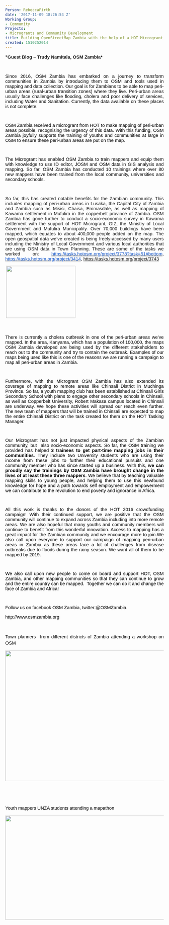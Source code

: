 ```yaml
---
Person: RebeccaFirth
date: '2017-11-09 18:26:54 Z'
Working Group:
- Community
Projects:
- Microgrants and Community Development
title: Building OpenStreetMap Zambia with the help of a HOT Microgrant
created: 1510252014
---
```

<p>*<strong style="font-family: Cambria; font-size: 12pt; text-align: justify;"><span style="font-size: 11pt; font-family: Arial;">Guest Blog – Trudy Namitala, OSM Zambia*</span></strong></p><p>&nbsp;</p><p class="MsoNormal" style="text-align: justify; text-justify: inter-ideograph;"><span style="font-size: 11.0pt; font-family: Arial; color: black;">Since 2016, OSM Zambia has embarked on a journey to transform communities in Zambia by introducing them to OSM and tools used in mapping and data collection. Our goal is for Zambians to be able to map peri-urban areas (rural-urban transition zones) where they live</span><span style="font-size: 11.0pt; font-family: Arial;">. Peri-urban areas usually<span style="color: black;"> face challenges like flooding, cholera and poor delivery of services, including Water and Sanitation. Currently, the data available on these places is not complete.</span></span></p><p class="MsoNormal"><span style="font-size: 10.0pt; font-family: Times; mso-fareast-font-family: 'Times New Roman'; mso-bidi-font-family: 'Times New Roman';">&nbsp;</span></p><p class="MsoNormal" style="text-align: justify; text-justify: inter-ideograph;"><span style="font-size: 11.0pt; font-family: Arial; color: black;">OSM Zambia received a microgrant from HOT&nbsp;to make mapping of peri-urban areas possible, recognising the urgency of this data. With this funding, OSM Zambia joyfully supports the training of youths and communities at large in OSM to ensure these peri-urban areas are put on the map. </span></p><p class="MsoNormal"><span style="font-size: 10.0pt; font-family: Times; mso-fareast-font-family: 'Times New Roman'; mso-bidi-font-family: 'Times New Roman';">&nbsp;</span></p><p class="MsoNormal" style="text-align: justify; text-justify: inter-ideograph;"><span style="font-size: 11.0pt; font-family: Arial; color: black;">The Microgrant has enabled OSM Zambia to train mappers and equip them with knowledge to use ID editor, JOSM and OSM data in GIS analysis and mapping. So far, OSM Zambia has conducted 10 trainings where over 80 new mappers have been trained from the local community, universities and secondary schools.</span></p><p class="MsoNormal" style="text-align: justify; text-justify: inter-ideograph;">&nbsp;</p><p class="MsoNormal" style="text-align: justify; text-justify: inter-ideograph;"><span style="font-size: 11pt; font-family: Arial;">So far, this has created notable benefits for the Zambian community. This includes mapping of peri-urban areas in Lusaka, the Capital City of Zambia and Zambia such as Misisi, Chaisa, Emmasdale, as well as mapping of Kawama settlement in Mufulira in the copperbelt province of Zambia. OSM Zambia has gone further to conduct a socio-economic survey in Kawama settlement with the support of HOT Microgrant, GIZ, the Ministry of Local Government and Mufulira Municipality. Over 70,000 buildings have been mapped, which equates to about 400,000 people added on the map. The open geospatial data we’ve created is being freely-accessed by many users including the Ministry of Local Government and various local authorities that are using OSM data in Town Planning. These are some of the tasks we worked on:&nbsp;</span><span style="text-align: justify; font-size: 10pt; font-family: Times;"><a href="https://tasks.hotosm.org/project/3778?task=51#bottom"><span style="font-size: 11.0pt; font-family: Arial; color: #1155cc;">https://tasks.hotosm.org/project/3778?task=51#bottom</span></a></span><span style="text-align: justify; font-size: 11pt; font-family: Arial;">, </span><span style="text-align: justify; font-size: 10pt; font-family: Times;"><a href="https://tasks.hotosm.org/project/3414"><span style="font-size: 11.0pt; font-family: Arial; color: #1155cc;">https://tasks.hotosm.org/project/3414</span></a></span><span style="text-align: justify; font-size: 11pt; font-family: Arial;">, </span><span style="text-align: justify; font-size: 10pt; font-family: Times;"><span style="font-size: 11.0pt; font-family: Arial; color: #1155cc;"><a href="https://tasks.hotosm.org/project/3743">https://tasks.hotosm.org/project/3743</a></span></span></p><p class="MsoNormal" style="margin-bottom: 12.0pt;"><span style="font-size: 10.0pt; font-family: Times; mso-fareast-font-family: 'Times New Roman'; mso-bidi-font-family: 'Times New Roman';">&nbsp;<img class="image-medium" src="/sites/default/files/styles/medium/public/Screen%20Shot%202017-11-09%20at%2013.23.12.png?itok=Q1iBRVGQ" alt="" width="220" height="166"></span></p><p class="MsoNormal" style="margin-bottom: 12.0pt;">&nbsp;</p><p class="MsoNormal" style="text-align: justify; text-justify: inter-ideograph;"><span style="font-size: 11.0pt; font-family: Arial; color: black;">There is currently a cholera outbreak in one of the peri-urban areas we’ve mapped. In the area, Kanyama, which has a population of 100,000, the maps OSM Zambia developed are being used by the different stakeholders to reach out to the community and try to contain the outbreak. Examples of our maps being used like this is one of the reasons we are running a campaign to map all peri-urban areas in Zambia.</span></p><p class="MsoNormal"><span style="font-size: 10.0pt; font-family: Times; mso-fareast-font-family: 'Times New Roman'; mso-bidi-font-family: 'Times New Roman';">&nbsp;</span></p><p class="MsoNormal" style="text-align: justify; text-justify: inter-ideograph;"><span style="font-size: 11.0pt; font-family: Arial; color: black;">Furthermore, with the Microgrant OSM Zambia has also extended its coverage of mapping to remote areas like Chinsali District in Muchinga Province. So far, a youth mapping club has been established at Chinsali Girls Secondary School with plans to engage other secondary schools in Chinsali, as well as Copperbelt University, Robert Makasa campus located in Chinsali are underway. We hope these activities will spread our reach even further. The new team of mappers that will be trained in Chinsali are expected to map the entire Chinsali District on the task created for them on the HOT Tasking Manager.</span></p><p class="MsoNormal"><span style="font-size: 10.0pt; font-family: Times; mso-fareast-font-family: 'Times New Roman'; mso-bidi-font-family: 'Times New Roman';">&nbsp;</span></p><p class="MsoNormal" style="text-align: justify; text-justify: inter-ideograph;"><span style="font-size: 11.0pt; font-family: Arial; color: black;">Our Microgrant has not just impacted physical aspects of the Zambian community, but &nbsp;also socio-economic aspects. So far, the OSM training we provided has helped <strong>3 trainees to get part-time mapping jobs in their communities</strong>. They include two University students who are using their income from these jobs to further their educational pursuits and one community member who has since started up a business. With this, <strong>we can proudly say the trainings by OSM Zambia have brought change in the lives of at least these three mappers</strong>. We believe that by teaching valuable mapping skills to young people, and helping them to use this newfound knowledge for hope and a path towards self employment and empowerment we can contribute to the revolution to end poverty and ignorance in Africa.</span></p><p class="MsoNormal" style="text-align: justify; text-justify: inter-ideograph;"><span style="font-size: 10.0pt; font-family: Times; mso-bidi-font-family: 'Times New Roman';">&nbsp;</span></p><p class="MsoNormal" style="text-align: justify; text-justify: inter-ideograph;"><span style="font-size: 11.0pt; font-family: Arial; color: black;">All this work is thanks to the donors of the HOT 2016 crowdfunding campaign! With their continued support, we are positive that the OSM community will continue to expand across Zambia including into more remote areas. We are also hopeful that many youths and community members will continue to benefit from this wonderful innovation. Access to mapping has a great impact for the Zambian community and we encourage more to join.</span><span style="font-size: 11.0pt; font-family: Arial; color: black;">We also call upon everyone to support our campaign of mapping peri-urban areas in Zambia as these areas face a lot of challenges from disease outbreaks due to floods during the rainy season. We want all of them to be mapped by 2019.</span></p><p class="MsoNormal"><span style="font-size: 10.0pt; font-family: Times; mso-fareast-font-family: 'Times New Roman'; mso-bidi-font-family: 'Times New Roman';">&nbsp;</span></p><p class="MsoNormal" style="text-align: justify; text-justify: inter-ideograph;"><span style="font-size: 11.0pt; font-family: Arial; color: black;">We also call upon new people to come on board and support HOT, OSM Zambia, and other mapping communities so that they can continue to grow and the entire country can be mapped. &nbsp;Together we can do it and change the face of Zambia and Africa! </span></p><p class="MsoNormal"><span style="font-size: 10.0pt; font-family: Times; mso-fareast-font-family: 'Times New Roman'; mso-bidi-font-family: 'Times New Roman';">&nbsp;</span></p><p class="MsoNormal" style="text-align: justify; text-justify: inter-ideograph;"><span style="font-size: 11.0pt; font-family: Arial; color: black;">Follow us on facebook OSM Zambia, twitter:@OSMZambia.</span></p><p class="MsoNormal" style="text-align: justify; text-justify: inter-ideograph;"><span style="font-size: 11.0pt; font-family: Arial; color: black;">http://www.osmzambia.org</span></p><p class="MsoNormal" style="text-align: justify; text-justify: inter-ideograph;">&nbsp;</p><p style="line-height: 1.38; margin-top: 0pt; margin-bottom: 0pt; text-align: justify;" dir="ltr"><span style="font-size: 11pt; font-family: Arial; color: #000000; background-color: transparent; font-weight: 400; font-style: normal; font-variant: normal; text-decoration: none; vertical-align: baseline; white-space: pre-wrap;">Town planners &nbsp;from different districts of Zambia attending a workshop on OSM </span></p><p><span style="font-size: 11pt; font-family: Arial;"><img src="/sites/default/files/Screen%20Shot%202017-11-09%20at%2013.23.25.png" alt="" width="555" height="415"></span></p><p>&nbsp;</p><p>&nbsp;</p><p style="line-height: 1.38; margin-top: 0pt; margin-bottom: 0pt; text-align: justify;" dir="ltr"><span style="font-size: 11pt; font-family: Arial; color: #000000; background-color: transparent; font-weight: 400; font-style: normal; font-variant: normal; text-decoration: none; vertical-align: baseline; white-space: pre-wrap;">Youth mappers UNZA students attending a mapathon</span></p><p><span style="font-size: 11pt; font-family: Arial;"><img src="/sites/default/files/Screen%20Shot%202017-11-09%20at%2013.23.34.png" alt="" width="516" height="331"></span></p><!--EndFragment-->
